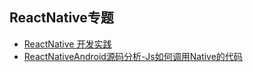 ReactNative专题
---

* [ReactNative 开发实践](http://www.jianshu.com/p/6d4cce9d914f)
* [ReactNativeAndroid源码分析-Js如何调用Native的代码](http://zhuanlan.zhihu.com/program-life/20464825)
